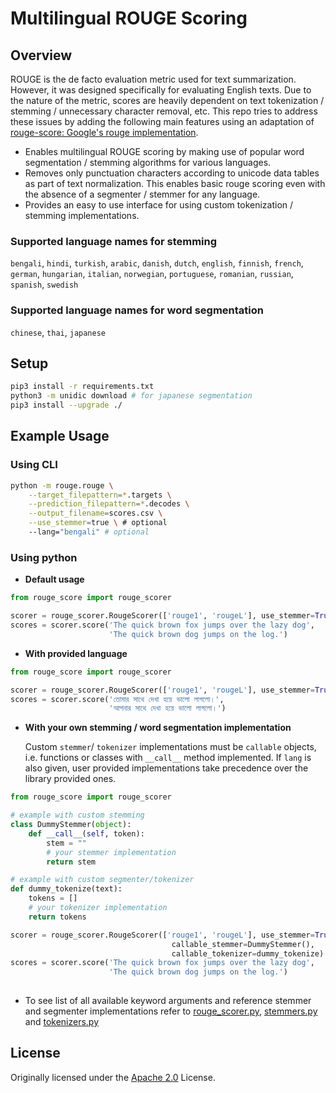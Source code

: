 # Multilingual ROUGE Scoring

## Overview

ROUGE is the de facto evaluation metric used for text summarization. However, it was designed specifically for evaluating English texts. Due to the nature of the metric, scores are heavily dependent on text tokenization / stemming / unnecessary character removal, etc. This repo tries to address these issues by adding the following main features using an adaptation of [rouge-score: Google's rouge implementation](https://github.com/google-research/google-research/tree/master/rouge).

* Enables multilingual ROUGE scoring by making use of popular word segmentation / stemming algorithms for various languages.
* Removes only punctuation characters according to unicode data tables as part of text normalization. This enables basic rouge scoring even with the absence of a segmenter / stemmer for any language.
* Provides an easy to use interface for using custom tokenization / stemming implementations.
  
### Supported language names for stemming
`bengali`, `hindi`, `turkish`, `arabic`, `danish`, `dutch`, `english`, `finnish`, `french`, `german`, `hungarian`, `italian`, `norwegian`, `portuguese`, `romanian`, `russian`, `spanish`, `swedish`

### Supported language names for word segmentation
`chinese`, `thai`, `japanese`

## Setup
```bash
pip3 install -r requirements.txt
python3 -m unidic download # for japanese segmentation
pip3 install --upgrade ./
```


## Example Usage

### Using CLI
```bash
python -m rouge.rouge \
    --target_filepattern=*.targets \
    --prediction_filepattern=*.decodes \
    --output_filename=scores.csv \
    --use_stemmer=true \ # optional
    --lang="bengali" # optional
```


### Using python

* **Default usage**


```python
from rouge_score import rouge_scorer

scorer = rouge_scorer.RougeScorer(['rouge1', 'rougeL'], use_stemmer=True)
scores = scorer.score('The quick brown fox jumps over the lazy dog',
                      'The quick brown dog jumps on the log.')
```
* **With provided language**
  
```python
from rouge_score import rouge_scorer

scorer = rouge_scorer.RougeScorer(['rouge1', 'rougeL'], use_stemmer=True, lang="bengali")
scores = scorer.score('তোমার সাথে দেখা হয়ে ভালো লাগলো।',
                      'আপনার সাথে দেখা হয়ে ভালো লাগলো।')
```

* **With your own stemming / word segmentation implementation**
  
    Custom `stemmer`/ `tokenizer` implementations must be `callable` objects, i.e. functions or classes with `__call__` method implemented. If `lang` is also given, user provided implementations take precedence over the library provided ones.

```python
from rouge_score import rouge_scorer

# example with custom stemming
class DummyStemmer(object):
    def __call__(self, token):
        stem = ""
        # your stemmer implementation
        return stem

# example with custom segmenter/tokenizer
def dummy_tokenize(text):
    tokens = []
    # your tokenizer implementation
    return tokens

scorer = rouge_scorer.RougeScorer(['rouge1', 'rougeL'], use_stemmer=True, 
                                    callable_stemmer=DummyStemmer(),
                                    callable_tokenizer=dummy_tokenize)
scores = scorer.score('The quick brown fox jumps over the lazy dog',
                      'The quick brown dog jumps on the log.')
                      
```

* To see list of all available keyword arguments and reference stemmer and segmenter implementations refer to [rouge_scorer.py]("rouge_scorer.py), [stemmers.py]("stemmers.py) and [tokenizers.py]("tokenizers.py) 


## License

Originally licensed under the
[Apache 2.0](https://github.com/google-research/google-research/blob/master/LICENSE)
License.